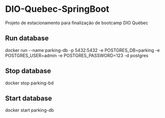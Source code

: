 # DIO-Quebec-SpringBoot
Projeto de estacionamento para finalização de bootcamp DIO Québec

## Run database
docker run --name parking-db -p 5432:5432 -e POSTGRES_DB=parking -e POSTGRES_USER=admin -e POSTGRES_PASSWORD=123 -d postgres

## Stop database
docker stop parking-bd

## Start database
docker start parking-db